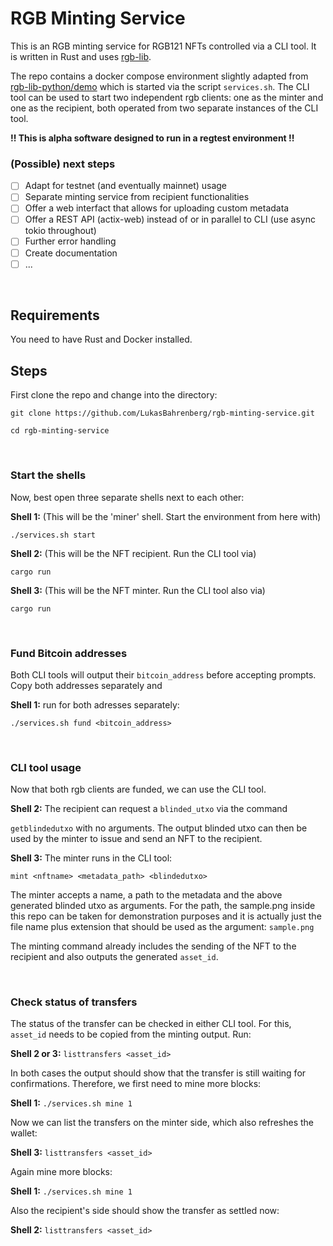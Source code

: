 # RGB Minting Service
This is an RGB minting service for RGB121 NFTs controlled via a CLI tool. It is written in Rust and uses [rgb-lib](https://github.com/RGB-Tools/rgb-lib).

The repo contains a docker compose environment slightly adapted from [rgb-lib-python/demo](https://github.com/RGB-Tools/rgb-lib-python) which is started via the script ``services.sh``. The CLI tool can be used to start two independent rgb clients: one as the minter and one as the recipient, both operated from two separate instances of the CLI tool.

**!! This is alpha software designed to run in a regtest environment !!**

### (Possible) next steps
- [ ] Adapt for testnet (and eventually mainnet) usage
- [ ] Separate minting service from recipient functionalities
- [ ] Offer a web interfact that allows for uploading custom metadata
- [ ] Offer a REST API (actix-web) instead of or in parallel to CLI (use async tokio throughout)
- [ ] Further error handling 
- [ ] Create documentation
- [ ] ...

&nbsp;<br>

## Requirements
You need to have Rust and Docker installed.

## Steps
First clone the repo and change into the directory:

``git clone https://github.com/LukasBahrenberg/rgb-minting-service.git`` 

``cd rgb-minting-service``

&nbsp;<br>

### Start the shells
Now, best open three separate shells next to each other:

**Shell 1:** (This will be the 'miner' shell. Start the environment from here with)

``./services.sh start``

**Shell 2:** (This will be the NFT recipient. Run the CLI tool via)

``cargo run``

**Shell 3:** (This will be the NFT minter. Run the CLI tool also via)

``cargo run``

&nbsp;<br>

### Fund Bitcoin addresses
Both CLI tools will output their ``bitcoin_address`` before accepting prompts. Copy both addresses separately and

**Shell 1:** run for both adresses separately:

``./services.sh fund <bitcoin_address>``

&nbsp;<br>


### CLI tool usage
Now that both rgb clients are funded, we can use the CLI tool. 

**Shell 2:** The recipient can request a ``blinded_utxo`` via the command

``getblindedutxo`` with no arguments. The output blinded utxo can then be used by the minter to issue and send an NFT to the recipient. 

**Shell 3:** The minter runs in the CLI tool:

``mint <nftname> <metadata_path> <blindedutxo>``

The minter accepts a name, a path to the metadata and the above generated blinded utxo as arguments. For the path, the sample.png inside this repo can be taken for demonstration purposes and it is actually just the file name plus extension that should be used as the argument: ``sample.png``

The minting command already includes the sending of the NFT to the recipient and also outputs the generated ``asset_id``.


&nbsp;<br>

### Check status of transfers

The status of the transfer can be checked in either CLI tool. For this,  ``asset_id`` needs to be copied from the minting output. Run: 

**Shell 2 or 3:** ``listtransfers <asset_id>``

In both cases the output should show that the transfer is still waiting for confirmations. Therefore, we first need to mine more blocks: 

**Shell 1:** ``./services.sh mine 1``

Now we can list the transfers on the minter side, which also refreshes the wallet:

**Shell 3:** ``listtransfers <asset_id>``

Again mine more blocks:

**Shell 1:** ``./services.sh mine 1``

Also the recipient's side should show the transfer as settled now:

**Shell 2:** ``listtransfers <asset_id>``













